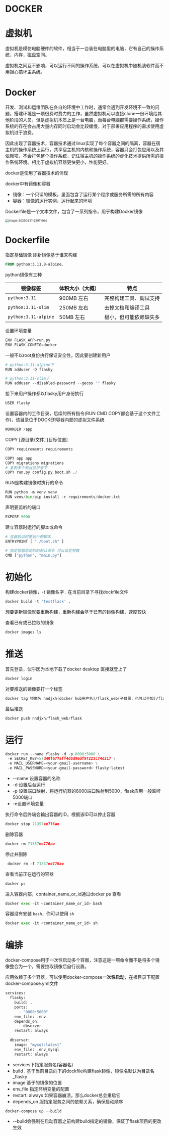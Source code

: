 # DOCKER

# 虚拟机

虚拟机是模仿电脑硬件的软件，相当于一台装在电脑里的电脑，它有自己的操作系统，内存，磁盘空间。

虚拟机之间互不影响，可以运行不同的操作系统，可以在虚拟机中随机装软件而不用担心搞坏主系统。



# Docker

开发、测试和运维团队在各自的环境中工作时，通常会遇到开发环境不一致的问题，搭建环境是一项很费时费力的工作，虽然虚拟机可以直接clone一份环境给其他阶段的人员，但是虚拟机本质上是一台电脑，而每台电脑都需要操作系统，操作系统的存在会占用大量内存同时启动会比较缓慢，对于部署应用程序的需求使用虚拟机过于浪费。

因此出现了容器技术，容器技术通过linux实现了每个容器之间的隔离，容器在宿主机的操作系统上运行，共享宿主机的内核和操作系统，容器只会打包应用以及其依赖项，不会打包整个操作系统，记住宿主机的操作系统的虚化技术提供所需的操作系统环境。相比于虚拟机容器更快更小，性能更好。



docker是使用了容器技术的体现



docker中有镜像和容器

+ 镜像：一个只读的模板，里面包含了运行某个程序或服务所需的所有内容
+ 容器：镜像的运行实例，运行起来的环境



Dockerfile是一个文本文件，包含了一系列指令，用于构建Docker镜像

<img src="./assets/image-20250421122911664.png" alt="image-20250421122911664" style="zoom:67%;" />



# Dockerfile

指定基础镜像 即新镜像基于谁来构建 

```dockerfile
FROM python:3.11.8-alpine、
```



python镜像有三种

| 镜像标签             | 体积大小（大概） | 特点                   |
| -------------------- | ---------------- | ---------------------- |
| `python:3.11`        | 900MB 左右       | 完整构建工具、调试支持 |
| `python:3.11-slim`   | 250MB 左右       | 去掉文档和编译工具     |
| `python:3.11-alpine` | 50MB 左右        | 极小，但可能依赖缺失多 |



设置环境变量

```python
ENV FLASK_APP=run.py
ENV FLASK_CONFIG=docker
```



一般不以root身份执行保证安全性，因此要创建新用户

```python
# python:3.11-alpine下
RUN adduser -D flasky

# python:3.11-slim下
RUN adduser --disabled-password --gecos "" flasky
```



接下来用户操作都以flasky用户身份执行

```python
USER flasky
```





设置容器内的工作目录，后续的所有指令(RUN CMD COPY都会基于这个文件工作)，该目录位于DOCKER容器内部的虚拟文件系统

```python
WORKDIR /app
```



COPY [源目录/文件] [目标位置]

```python
COPY requirements requirements

COPY app app 
COPY migrations migrations
# 复制多个到当前目录下
COPY run.py config.py boot.sh ./
```



RUN是构建镜像时执行的命令

```python
RUN python -m venv venv
RUN venv/bin/pip install -r requirements/docker.txt
```



声明要监听的端口

```python
EXPOSE 5000
```



建立容器时运行的脚本或命令

```python
# 容器启动时要运行的脚本
ENTRYPOINT [ "./boot.sh" ]

# 指定容器启动时的默认命令 可以设定参数
CMD ["python", "main.py"]
```



# 初始化

构建docker镜像，-t 镜像名字 . 在当前目录下寻找dockfile文件

```python
docker build -t 'testflask' .
```

想要更新镜像就要重新构建，重新构建会基于已有的镜像构建，速度较快



查看已有或已拉取的镜像

```python
docker images ls
```



# 推送

首先登录，似乎因为本地下载了docker desktop 直接就登上了

```python
docker login
```



对要推送的镜像要打一个标签

```dockerfile
docker tag 镜像名 nndjxh(docker hub用户名)/flask_web(子目录，也可以不加)/flask(本地镜像)
```



最后推送

```python
docker push nndjxh/flask_web/flask	
```



# 运行



```python
docker run --name flasky -d -p 8000:5000 \
 -e SECRET_KEY=57d40f677aff4d8d96df97223c74d217 \
 -e MAIL_USERNAME=<your-gmail-username> \
 -e MAIL_PASSWORD=<your-gmail-password> flasky:latest
```

+ --name 设置容器的名称
+ -d 设置后台运行
+ -p 设置端口映射，将运行机器的8000端口映射到5000，flask应用一般监听5000端口
+ -e设置环境变量

执行命令后终端会输出容器的ID，根据该ID可以停止容器

```python
docker stop 71357ee776ae
```



删除容器

```python
docker rm 71357ee776ae
```



停止并删除

```python
 docker rm -f 71357ee776ae
```



查看当前正在运行的容器

```python
docker ps
```



进入容器内部，container_name_or_id通过docker ps 查看

```python
docker exec -it <container_name_or_id> bash
```

容器没有安装 `bash`，你可以使用 `sh`

```python
docker exec -it <container_name_or_id> sh
```



# 编排

 docker-compose用于一次性启动多个容器，注意这是一项命令而不是将多个镜像整合为一个，需要拉取镜像后自行设置。



应用依赖于多个容器，可以使用docker-compose**一次性启动**，在根目录下配置docker-compose.yml文件

```python
services:
  flasky:
    build: .
    ports:
      - "8000:5000"
    env_file: .env
    depends_on:
      - dbserver
    restart: always
  
  dbserver:
    image: "mysql:latest"
    env_file: .env_mysql
    restart: always
```

+ services下指定服务名(容器名)
+ build . 基于当前目录向下的dockfile构建flask镜像，镜像名默认为目录名_flasky
+ image 基于的镜像的位置
+ env_file 指定环境变量的配置
+ restart: always 如果容器崩溃，那么docker总会重启它
+ depends_on 服指定服务之间的依赖关系，确保启动顺序





```python
docker-compose up --build
```

+ --build会强制在启动容器之前构建build指定的镜像，保证了flask项目的更改生效



